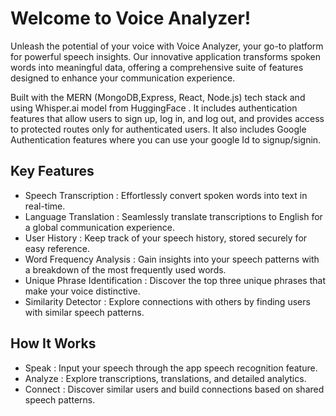 # Welcome to Voice Analyzer!

Unleash the potential of your voice with Voice Analyzer, your go-to platform for powerful speech insights. Our innovative application transforms spoken words into meaningful data, offering a comprehensive suite of features designed to enhance your communication experience.

Built with the MERN (MongoDB,Express, React, Node.js) tech stack and using Whisper.ai model from HuggingFace . It includes authentication features that allow users to sign up, log in, and log out, and provides access to protected routes only for authenticated users. It also includes Google Authentication features where you can use your google Id to signup/signin.

## Key Features
- Speech Transcription : Effortlessly convert spoken words into text in real-time.
- Language Translation : Seamlessly translate transcriptions to English for a global communication experience.
- User History : Keep track of your speech history, stored securely for easy reference.
- Word Frequency Analysis : Gain insights into your speech patterns with a breakdown of the most frequently used words.
- Unique Phrase Identification : Discover the top three unique phrases that make your voice distinctive.
- Similarity Detector : Explore connections with others by finding users with similar speech patterns.

## How It Works
- Speak : Input your speech through the app speech recognition feature.
- Analyze : Explore transcriptions, translations, and detailed analytics.
- Connect : Discover similar users and build connections based on shared speech patterns.

